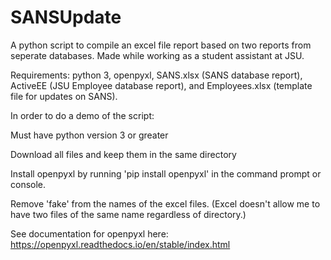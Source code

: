 # SANSUpdate
A python script to compile an excel file report based on two reports from seperate databases. Made while working as a student assistant at JSU.

Requirements: python 3, openpyxl, SANS.xlsx (SANS database report), ActiveEE (JSU Employee database report), and Employees.xlsx (template file for updates on SANS).

In order to do a demo of the script:

Must have python version 3 or greater

Download all files and keep them in the same directory

Install openpyxl by running 'pip install openpyxl' in the command prompt or console.

Remove 'fake' from the names of the excel files. (Excel doesn't allow me to have two files of the same name regardless of directory.)

See documentation for openpyxl here: https://openpyxl.readthedocs.io/en/stable/index.html

